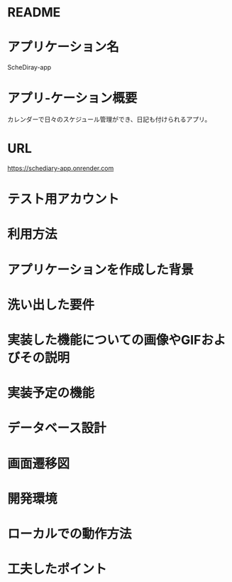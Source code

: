 # README

# アプリケーション名
  ScheDiray-app

# アプリ-ケーション概要
  カレンダーで日々のスケジュール管理ができ、日記も付けられるアプリ。

# URL
  https://schediary-app.onrender.com

# テスト用アカウント

# 利用方法

# アプリケーションを作成した背景

# 洗い出した要件

# 実装した機能についての画像やGIFおよびその説明

# 実装予定の機能

# データベース設計

# 画面遷移図

# 開発環境

# ローカルでの動作方法

# 工夫したポイント